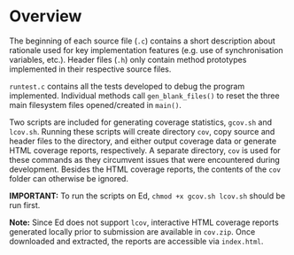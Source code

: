 # Overview

The beginning of each source file (`.c`) contains a short description about rationale used for key implementation features (e.g. use of synchronisation variables, etc.). Header files (`.h`) only contain method prototypes implemented in their respective source files.

`runtest.c` contains all the tests developed to debug the program implemented. Individual methods call `gen_blank_files()` to reset the three main filesystem files opened/created in `main()`.

Two scripts are included for generating coverage statistics, `gcov.sh` and `lcov.sh`. Running these scripts will create directory `cov`, copy source and header files to the directory, and either output coverage data or generate HTML coverage reports, respectively. A separate directory, `cov` is used for these commands as they circumvent issues that were encountered during development. Besides the HTML coverage reports, the contents of  the `cov` folder can otherwise be ignored.

**IMPORTANT:** To run the scripts on Ed, `chmod +x gcov.sh lcov.sh` should be run first.

**Note:** Since Ed does not support `lcov`, interactive HTML coverage reports generated locally prior to submission are available in `cov.zip`. Once downloaded and extracted, the reports are accessible via `index.html`.